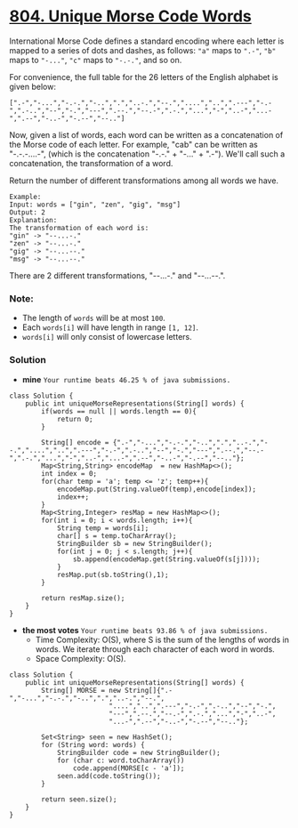 # [804. Unique Morse Code Words](https://leetcode.com/problems/unique-morse-code-words/description/)

International Morse Code defines a standard encoding where each letter is mapped to a series of dots and dashes, as follows: `"a"` maps to `".-"`, `"b"` maps to `"-..."`, `"c"` maps to `"-.-."`, and so on.

For convenience, the full table for the 26 letters of the English alphabet is given below:

    [".-","-...","-.-.","-..",".","..-.","--.","....","..",".---","-.-",".-..","--","-.","---",".--.","--.-",".-.","...","-","..-","...-",".--","-..-","-.--","--.."]
Now, given a list of words, each word can be written as a concatenation of the Morse code of each letter. For example, "cab" can be written as "-.-.-....-", (which is the concatenation "-.-." + "-..." + ".-"). We'll call such a concatenation, the transformation of a word.

Return the number of different transformations among all words we have.

    Example:
    Input: words = ["gin", "zen", "gig", "msg"]
    Output: 2
    Explanation: 
    The transformation of each word is:
    "gin" -> "--...-."
    "zen" -> "--...-."
    "gig" -> "--...--."
    "msg" -> "--...--."

There are 2 different transformations, "--...-." and "--...--.".

### Note:
* The length of `words` will be at most `100`.
* Each `words[i]` will have length in range `[1, 12]`.
* `words[i]` will only consist of lowercase letters.

### Solution

* **mine** `Your runtime beats 46.25 % of java submissions.`
```
class Solution {
    public int uniqueMorseRepresentations(String[] words) {
        if(words == null || words.length == 0){
            return 0;
        }
        
        String[] encode = {".-","-...","-.-.","-..",".","..-.","--.","....","..",".---","-.-",".-..","--","-.","---",".--.","--.-",".-.","...","-","..-","...-",".--","-..-","-.--","--.."};
        Map<String,String> encodeMap  = new HashMap<>();
        int index = 0;
        for(char temp = 'a'; temp <= 'z'; temp++){
            encodeMap.put(String.valueOf(temp),encode[index]);
            index++;
        }
        Map<String,Integer> resMap = new HashMap<>();
        for(int i = 0; i < words.length; i++){
            String temp = words[i];
            char[] s = temp.toCharArray();
            StringBuilder sb = new StringBuilder();
            for(int j = 0; j < s.length; j++){
                sb.append(encodeMap.get(String.valueOf(s[j])));
            }
            resMap.put(sb.toString(),1);
        }
        
        return resMap.size();
    }
}
```

* **the most votes** `Your runtime beats 93.86 % of java submissions.`
    * Time Complexity: O(S), where S is the sum of the lengths of words in words. We iterate through each character of each word in words.
    * Space Complexity: O(S).
```
class Solution {
    public int uniqueMorseRepresentations(String[] words) {
        String[] MORSE = new String[]{".-","-...","-.-.","-..",".","..-.","--.",
                         "....","..",".---","-.-",".-..","--","-.",
                         "---",".--.","--.-",".-.","...","-","..-",
                         "...-",".--","-..-","-.--","--.."};

        Set<String> seen = new HashSet();
        for (String word: words) {
            StringBuilder code = new StringBuilder();
            for (char c: word.toCharArray())
                code.append(MORSE[c - 'a']);
            seen.add(code.toString());
        }

        return seen.size();
    }
}
```
